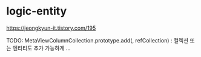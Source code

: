 # logic-entity


https://jeongkyun-it.tistory.com/195



TODO: MetaViewColumnCollection.prototype.add(, refCollection) : 컬렉션 또는 엔티티도 추가 가능하게 ...